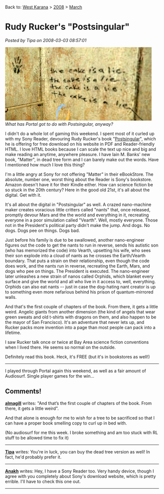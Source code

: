Back to: [West Karana](/posts/westkarana.md) > [2008](/posts/2008/westkarana.md) > [March](./westkarana.md)
# Rudy Rucker's "Postsingular"

*Posted by Tipa on 2008-03-03 08:57:01*

![hl2-2008-03-02-14-30-36-87.jpg](../../../uploads/2008/03/hl2-2008-03-02-14-30-36-87.jpg)  
*What has Portal got to do with Postsingular, anyway?*

I didn't do a whole lot of gaming this weekend. I spent most of it curled up with my Sony Reader, devouring Rudy Rucker's book "[Postsingular](http://www.rudyrucker.com/postsingular/)", which he is offering for free download on his website in PDF and Reader-friendly HTML. I love HTML books because I can scale the text up nice and big and make reading an anytime, anywhere pleasure. I have Iain M. Banks' new book, "Matter", in dead tree form and I can barely make out the words. Have I mentioned how much I love this thing?

I'm a little angry at Sony for not offering "Matter" in their eBookStore. The absolute, number one, worst thing about the Reader is Sony's bookstore. Amazon doesn't have it for their Kindle either. How can science fiction be so stuck in the 20th century? Here in the good old 21st, it's all about the digital. Get with it.

It's all about the digital in "Postsingular" as well. A crazed nano-machine maker creates voracious little critters called "nants" that, once released, promptly devour Mars and the the world and everything in it, recreating everyone in a poor simulation called "Vearth". Well, mostly everyone. Those not in the President's political party didn't make the jump. And dogs. No dogs. Dogs pee on things. Dogs bad.

Just before his family is due to be swallowed, another nano-engineer figures out the code to get the nants to run in reverse, sends his autistic son (who has memorized the code) into Vearth, upsetting his wife, who sees their son explode into a cloud of nants as he crosses the Earth/Vearth boundary. That puts a strain on their relationship, even though the code does work, and the nants run in reverse, recreating the Earth, Mars, and dogs who pee on things. The President is executed. The nano-engineer later unleashes a new strain of nanos called Orphids, which blanket every surface and give the world and all who live in it access to, well, everything. Orphids can also eat nants -- just in case the dog-hating nant creator is up to something even more nefarious behind his prison of quantum-mirrored walls.

And that's the first couple of chapters of the book. From there, it gets a little weird. Angelic giants from another dimension (the kind of angels that wear green sweats and old t-shirts with dragons on them, and also happen to be the mayor of San Francisco). It's an adventure that never lets up, and Rucker packs more invention into a page than most people can pack into a lifetime.

I saw Rucker talk once or twice at Bay Area science fiction conventions when I lived there. He seems so normal on the outside.

Definitely read this book. Heck, it's FREE (but it's in bookstores as well!)

---

I played through Portal again this weekend, as well as a fair amount of Audiosurf. Single player games for the win...

## Comments!

**[almagill](http://gudeman.co.uk)** writes: "And that’s the first couple of chapters of the book. From there, it gets a little weird".

And that alone is enough for me to wish for a tree to be sacrificed so that I can have a proper book smelling copy to curl up in bed with.

(No audiosurf for me this week. I broke something and am too stuck with RL stuff to be allowed time to fix it)

---

**[Tipa](https://chasingdings.com)** writes: You're in luck, you can buy the dead tree version as well! In fact, he'd probably prefer it.

---

**[Anakh](http://bosw.wordpress.com)** writes: Hey, I have a Sony Reader too. Very handy device, though I agree with you completely about Sony's download website, which is pretty errible. I'll have to check this one out.

---


